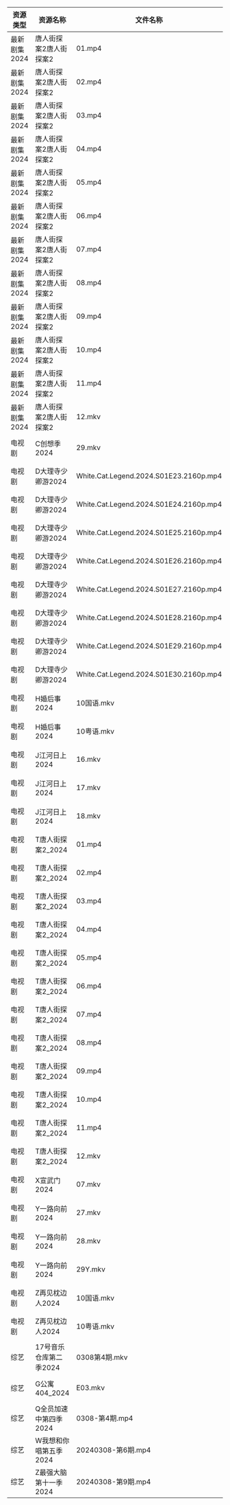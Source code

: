 | 资源类型     | 资源名称           | 文件名称                                   | 分享链接                                 | 更新时间                |
| -------- | -------------- | -------------------------------------- | ------------------------------------ | ------------------- |
| 最新剧集2024 | 唐人街探案2唐人街探案2   | 01.mp4                                 | https://www.alipan.com/s/CgwKkaaxpJo | 2024-03-09 07:35:34 |
| 最新剧集2024 | 唐人街探案2唐人街探案2   | 02.mp4                                 | https://www.alipan.com/s/CgwKkaaxpJo | 2024-03-09 07:35:34 |
| 最新剧集2024 | 唐人街探案2唐人街探案2   | 03.mp4                                 | https://www.alipan.com/s/CgwKkaaxpJo | 2024-03-09 07:35:34 |
| 最新剧集2024 | 唐人街探案2唐人街探案2   | 04.mp4                                 | https://www.alipan.com/s/CgwKkaaxpJo | 2024-03-09 07:35:33 |
| 最新剧集2024 | 唐人街探案2唐人街探案2   | 05.mp4                                 | https://www.alipan.com/s/CgwKkaaxpJo | 2024-03-09 07:35:33 |
| 最新剧集2024 | 唐人街探案2唐人街探案2   | 06.mp4                                 | https://www.alipan.com/s/CgwKkaaxpJo | 2024-03-09 07:35:33 |
| 最新剧集2024 | 唐人街探案2唐人街探案2   | 07.mp4                                 | https://www.alipan.com/s/CgwKkaaxpJo | 2024-03-09 07:35:33 |
| 最新剧集2024 | 唐人街探案2唐人街探案2   | 08.mp4                                 | https://www.alipan.com/s/CgwKkaaxpJo | 2024-03-09 07:35:32 |
| 最新剧集2024 | 唐人街探案2唐人街探案2   | 09.mp4                                 | https://www.alipan.com/s/CgwKkaaxpJo | 2024-03-09 07:35:32 |
| 最新剧集2024 | 唐人街探案2唐人街探案2   | 10.mp4                                 | https://www.alipan.com/s/CgwKkaaxpJo | 2024-03-09 07:35:32 |
| 最新剧集2024 | 唐人街探案2唐人街探案2   | 11.mp4                                 | https://www.alipan.com/s/CgwKkaaxpJo | 2024-03-09 07:35:31 |
| 最新剧集2024 | 唐人街探案2唐人街探案2   | 12.mkv                                 | https://www.alipan.com/s/CgwKkaaxpJo | 2024-03-09 07:35:31 |
| 电视剧      | C创想季2024       | 29.mkv                                 | https://www.alipan.com/s/G4Yw7gjKeyR | 2024-03-09 07:34:17 |
| 电视剧      | D大理寺少卿游2024    | White.Cat.Legend.2024.S01E23.2160p.mp4 | https://www.alipan.com/s/vchLYJ35A6W | 2024-03-09 07:34:31 |
| 电视剧      | D大理寺少卿游2024    | White.Cat.Legend.2024.S01E24.2160p.mp4 | https://www.alipan.com/s/vchLYJ35A6W | 2024-03-09 07:34:31 |
| 电视剧      | D大理寺少卿游2024    | White.Cat.Legend.2024.S01E25.2160p.mp4 | https://www.alipan.com/s/vchLYJ35A6W | 2024-03-09 07:34:31 |
| 电视剧      | D大理寺少卿游2024    | White.Cat.Legend.2024.S01E26.2160p.mp4 | https://www.alipan.com/s/vchLYJ35A6W | 2024-03-09 07:34:31 |
| 电视剧      | D大理寺少卿游2024    | White.Cat.Legend.2024.S01E27.2160p.mp4 | https://www.alipan.com/s/vchLYJ35A6W | 2024-03-09 07:34:30 |
| 电视剧      | D大理寺少卿游2024    | White.Cat.Legend.2024.S01E28.2160p.mp4 | https://www.alipan.com/s/vchLYJ35A6W | 2024-03-09 07:34:30 |
| 电视剧      | D大理寺少卿游2024    | White.Cat.Legend.2024.S01E29.2160p.mp4 | https://www.alipan.com/s/vchLYJ35A6W | 2024-03-09 07:34:30 |
| 电视剧      | D大理寺少卿游2024    | White.Cat.Legend.2024.S01E30.2160p.mp4 | https://www.alipan.com/s/vchLYJ35A6W | 2024-03-09 07:34:29 |
| 电视剧      | H婚后事2024       | 10国语.mkv                               | https://www.alipan.com/s/V721tmW61zo | 2024-03-09 07:34:37 |
| 电视剧      | H婚后事2024       | 10粤语.mkv                               | https://www.alipan.com/s/V721tmW61zo | 2024-03-09 07:34:37 |
| 电视剧      | J江河日上2024      | 16.mkv                                 | https://www.alipan.com/s/RuoQo1f6imw | 2024-03-09 07:34:45 |
| 电视剧      | J江河日上2024      | 17.mkv                                 | https://www.alipan.com/s/RuoQo1f6imw | 2024-03-09 07:34:45 |
| 电视剧      | J江河日上2024      | 18.mkv                                 | https://www.alipan.com/s/RuoQo1f6imw | 2024-03-09 07:34:45 |
| 电视剧      | T唐人街探案2_2024   | 01.mp4                                 | https://www.alipan.com/s/AZQCT1DDUR4 | 2024-03-09 07:34:56 |
| 电视剧      | T唐人街探案2_2024   | 02.mp4                                 | https://www.alipan.com/s/AZQCT1DDUR4 | 2024-03-09 07:34:56 |
| 电视剧      | T唐人街探案2_2024   | 03.mp4                                 | https://www.alipan.com/s/AZQCT1DDUR4 | 2024-03-09 07:34:56 |
| 电视剧      | T唐人街探案2_2024   | 04.mp4                                 | https://www.alipan.com/s/AZQCT1DDUR4 | 2024-03-09 07:34:56 |
| 电视剧      | T唐人街探案2_2024   | 05.mp4                                 | https://www.alipan.com/s/AZQCT1DDUR4 | 2024-03-09 07:34:55 |
| 电视剧      | T唐人街探案2_2024   | 06.mp4                                 | https://www.alipan.com/s/AZQCT1DDUR4 | 2024-03-09 07:34:55 |
| 电视剧      | T唐人街探案2_2024   | 07.mp4                                 | https://www.alipan.com/s/AZQCT1DDUR4 | 2024-03-09 07:34:55 |
| 电视剧      | T唐人街探案2_2024   | 08.mp4                                 | https://www.alipan.com/s/AZQCT1DDUR4 | 2024-03-09 07:34:54 |
| 电视剧      | T唐人街探案2_2024   | 09.mp4                                 | https://www.alipan.com/s/AZQCT1DDUR4 | 2024-03-09 07:34:54 |
| 电视剧      | T唐人街探案2_2024   | 10.mp4                                 | https://www.alipan.com/s/AZQCT1DDUR4 | 2024-03-09 07:34:54 |
| 电视剧      | T唐人街探案2_2024   | 11.mp4                                 | https://www.alipan.com/s/AZQCT1DDUR4 | 2024-03-09 07:34:53 |
| 电视剧      | T唐人街探案2_2024   | 12.mkv                                 | https://www.alipan.com/s/AZQCT1DDUR4 | 2024-03-09 07:34:53 |
| 电视剧      | X宣武门2024       | 07.mkv                                 | https://www.alipan.com/s/EPjGZid2XD5 | 2024-03-09 07:34:59 |
| 电视剧      | Y一路向前2024      | 27.mkv                                 | https://www.alipan.com/s/r76jFb115TC | 2024-03-09 07:35:04 |
| 电视剧      | Y一路向前2024      | 28.mkv                                 | https://www.alipan.com/s/r76jFb115TC | 2024-03-09 07:35:04 |
| 电视剧      | Y一路向前2024      | 29Y.mkv                                | https://www.alipan.com/s/r76jFb115TC | 2024-03-09 07:35:04 |
| 电视剧      | Z再见枕边人2024     | 10国语.mkv                               | https://www.alipan.com/s/gRQdsMic6i2 | 2024-03-09 07:35:17 |
| 电视剧      | Z再见枕边人2024     | 10粤语.mkv                               | https://www.alipan.com/s/gRQdsMic6i2 | 2024-03-09 07:35:17 |
| 综艺       | 17号音乐仓库第二季2024 | 0308第4期.mkv                            | https://www.alipan.com/s/9UjuDVabbAo | 2024-03-09 00:05:13 |
| 综艺       | G公寓404_2024    | E03.mkv                                | https://www.alipan.com/s/GoS4LufpWv2 | 2024-03-09 00:05:23 |
| 综艺       | Q全员加速中第四季2024  | 0308-第4期.mp4                           | https://www.alipan.com/s/e7gcZ4pytd9 | 2024-03-09 00:05:42 |
| 综艺       | W我想和你唱第五季2024  | 20240308-第6期.mp4                       | https://www.alipan.com/s/VuTDdPsxj7H | 2024-03-09 00:05:49 |
| 综艺       | Z最强大脑第十一季2024  | 20240308-第9期.mp4                       | https://www.alipan.com/s/xwuvrmHhT2H | 2024-03-09 00:05:59 |
